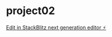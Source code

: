 # project02

[Edit in StackBlitz next generation editor ⚡️](https://stackblitz.com/~/github.com/juan-soares/project02)